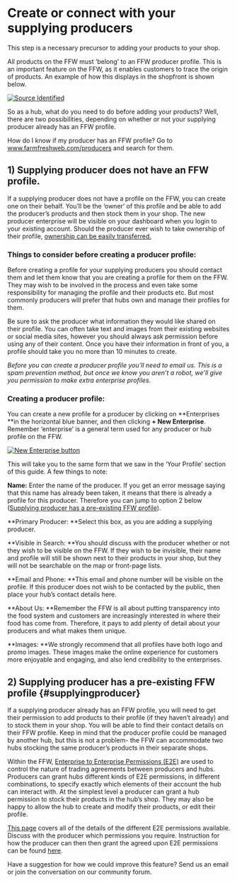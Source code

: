 # Create or connect with your supplying producers

This step is a necessary precursor to adding your products to your shop.

All products on the FFW must ‘belong’ to an FFW producer profile. This is an important feature on the FFW, as it enables customers to trace the origin of products. An example of how this displays in the shopfront is shown below.

[![](https://openfoodnetwork.org/wp-content/uploads/2015/05/Source-Identified.png "Source Identified")](https://openfoodnetwork.org/wp-content/uploads/2015/05/Source-Identified.png)

So as a hub, what do you need to do before adding your products? Well, there are two possibilities, depending on whether or not your supplying producer already has an FFW profile.

How do I know if my producer has an FFW profile? Go to www.farmfreshweb.com/producers and search for them.

## 1\) Supplying producer does not have an FFW profile.

If a supplying producer does not have a profile on the FFW, you can create one on their behalf. You’ll be the ‘owner’ of this profile and be able to add the producer’s products and then stock them in your shop. The new producer enterprise will be visible on your dashboard when you login to your existing account. Should the producer ever wish to take ownership of their profile, [ownership can be easily transferred.](/transferring-ownership-of-a-profile.md)

### Things to consider before creating a producer profile:

Before creating a profile for your supplying producers you should contact them and let them know that you are creating a profile for them on the FFW. They may wish to be involved in the process and even take some responsibility for managing the profile and their products etc. But most commonly producers will prefer that hubs own and manage their profiles for them.

Be sure to ask the producer what information they would like shared on their profile. You can often take text and images from their existing websites or social media sites, however you should always ask permission before using any of their content. Once you have their information in front of you, a profile should take you no more than 10 minutes to create.

_Before you can create a producer profile you’ll need to email us. This is a spam prevention method, but once we know you aren’t a robot, we’ll give you permission to make extra enterprise profiles._

### Creating a producer profile:

You can create a new profile for a producer by clicking on **Enterprises **in the horizontal blue banner, and then clicking **+ New Enterprise**. Remember ‘enterprise’ is a general term used for any producer or hub profile on the FFW.

[![](https://openfoodnetwork.org/wp-content/uploads/2015/05/New-Enterprise.png "New Enterprise button")](https://openfoodnetwork.org/wp-content/uploads/2015/05/New-Enterprise.png)

This will take you to the same form that we saw in the ‘Your Profile’ section of this guide. A few things to note:

**Name:** Enter the name of the producer. If you get an error message saying that this name has already been taken, it means that there is already a profile for this producer. Therefore you can jump to option 2 below \([Supplying producer has a pre-existing FFW profile](/create-or-connect-with-your-supplying-producers.md)\).

**Primary Producer: **Select this box, as you are adding a supplying producer.

**Visible in Search: **You should discuss with the producer whether or not they wish to be visible on the FFW. If they wish to be invisible, their name and profile will still be shown next to their products in your shop, but they will not be searchable on the map or front-page lists.

**Email and Phone: **This email and phone number will be visible on the profile. If this producer does not wish to be contacted by the public, then place your hub’s contact details here.

**About Us: **Remember the FFW is all about putting transparency into the food system and customers are increasingly interested in where their food has come from. Therefore, it pays to add plenty of detail about your producers and what makes them unique.

**Images: **We strongly recommend that all profiles have both logo and promo images. These images make the online experience for customers more enjoyable and engaging, and also lend credibility to the enterprises.

## 2\) Supplying producer has a pre-existing FFW profile {#supplyingproducer}

If a supplying producer already has an FFW profile, you will need to get their permission to add products to their profile \(if they haven’t already\) and to stock them in your shop. You will be able to find their contact details on their FFW profile. Keep in mind that the producer profile could be managed by another hub, but this is not a problem- the FFW can accommodate two hubs stocking the same producer’s products in their separate shops.

Within the FFW, [Enterprise to Enterprise Permissions \(E2E\)](/enterprise-to-enterprise-permissions-e2es.md) are used to control the nature of trading agreements between producers and hubs. Producers can grant hubs different kinds of E2E permissions, in different combinations, to specify exactly which elements of their account the hub can interact with. At the simplest level a producer can grant a hub permission to stock their products in the hub’s shop. They may also be happy to allow the hub to create and modify their products, or edit their profile.

[This page](/enterprise-to-enterprise-permissions-e2es.md) covers all of the details of the different E2E permissions available. Discuss with the producer which permissions you require. Instruction for how the producer can then then grant the agreed upon E2E permissions can be found [here](/enterprise-to-enterprise-permissions-e2es.md).

Have a suggestion for how we could improve this feature? Send us an email or join the conversation on our community forum.

